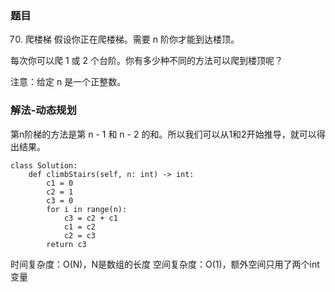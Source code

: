### 题目

70. 爬楼梯
假设你正在爬楼梯。需要 n 阶你才能到达楼顶。

每次你可以爬 1 或 2 个台阶。你有多少种不同的方法可以爬到楼顶呢？

注意：给定 n 是一个正整数。

### 解法-动态规划

第n阶梯的方法是第 n - 1 和 n - 2 的和。所以我们可以从1和2开始推导，就可以得出结果。

```python3
class Solution:
    def climbStairs(self, n: int) -> int:
        c1 = 0
        c2 = 1
        c3 = 0
        for i in range(n):
            c3 = c2 + c1
            c1 = c2
            c2 = c3
        return c3
```
时间复杂度：O(N)，N是数组的长度
空间复杂度：O(1)，额外空间只用了两个int变量